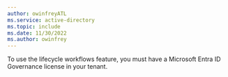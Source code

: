 ```yaml
---
author: owinfreyATL
ms.service: active-directory
ms.topic: include
ms.date: 11/30/2022
ms.author: owinfrey
---
```


To use the lifecycle workflows feature, you must have a Microsoft Entra ID Governance license in your tenant.
